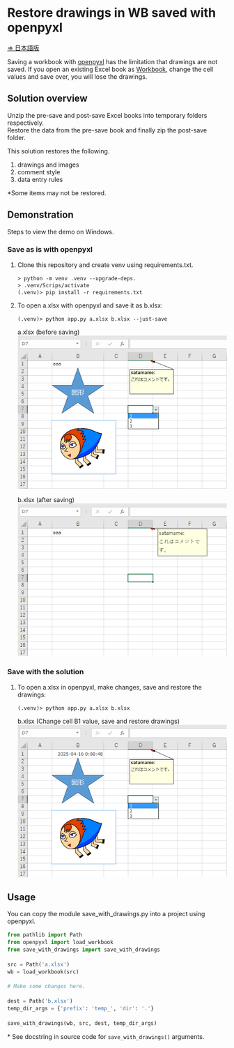 # Restore drawings in WB saved with openpyxl

[⇒ 日本語版](https://github.com/satamame/openpyxl-save-drawings/blob/main/README_ja.md)

Saving a workbook with [openpyxl](https://openpyxl.readthedocs.io/) has the limitation that drawings are not saved.
If you open an existing Excel book as [Workbook](https://openpyxl.readthedocs.io/en/stable/api/openpyxl.workbook.workbook.html), change the cell values and save over, you will lose the drawings.

## Solution overview

Unzip the pre-save and post-save Excel books into temporary folders respectively.  
Restore the data from the pre-save book and finally zip the post-save folder.

This solution restores the following.

1. drawings and images
2. comment style
3. data entry rules

*Some items may not be restored.

## Demonstration

Steps to view the demo on Windows.

### Save as is with openpyxl

1. Clone this repository and create venv using requirements.txt.
    ```
    > python -m venv .venv --upgrade-deps.
    > .venv/Scrips/activate
    (.venv)> pip install -r requirements.txt
    ```
1. To open a.xlsx with openpyxl and save it as b.xlsx:
    ```
    (.venv)> python app.py a.xlsx b.xlsx --just-save
    ```
    a.xlsx (before saving)  
    ![](img/a-xlsx.png)

    b.xlsx (after saving)  
    ![](img/just-save.png)

### Save with the solution

1. To open a.xlsx in openpyxl, make changes, save and restore the drawings:
    ```
    (.venv)> python app.py a.xlsx b.xlsx
    ```
    b.xlsx (Change cell B1 value, save and restore drawings)  
    ![](img/restore-drawings.png)

## Usage

You can copy the module save_with_drawings.py into a project using openpyxl.

```python
from pathlib import Path
from openpyxl import load_workbook
from save_with_drawings import save_with_drawings

src = Path('a.xlsx')
wb = load_workbook(src)

# Make some changes here.

dest = Path('b.xlsx')
temp_dir_args = {'prefix': 'temp_', 'dir': '.'}

save_with_drawings(wb, src, dest, temp_dir_args)
```

\* See docstring in source code for `save_with_drawings()` arguments.
